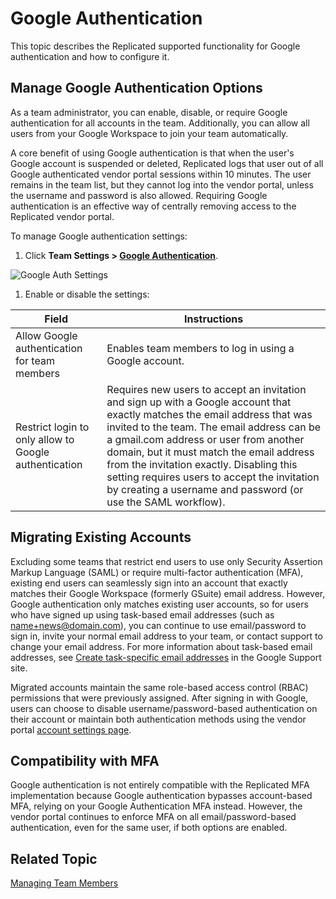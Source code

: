 # Google Authentication

This topic describes the Replicated supported functionality for Google authentication and how to configure it.

## Manage Google Authentication Options

As a team administrator, you can enable, disable, or require Google authentication for all accounts in the team. Additionally, you can allow all users from your Google Workspace to join your team automatically.

A core benefit of using Google authentication is that when the user's Google account is suspended or deleted, Replicated logs that user out of all Google authenticated vendor portal sessions within 10 minutes. The user remains in the team list, but they cannot log into the vendor portal, unless the username and password is also allowed. Requiring Google authentication is an effective way of centrally removing access to the Replicated vendor portal.

To manage Google authentication settings:

1. Click **Team Settings > [Google Authentication](https://vendor.replicated.com/team/google-authentication)**.

  ![Google Auth Settings](/images/team-mgmt-google-auth.png)

1. Enable or disable the settings:

  | Field                  | Instructions           |
  |-----------------------|------------------------|
  | Allow Google authentication for team members | Enables team members to log in using a Google account. |
  | Restrict login to only allow to Google authentication | Requires new users to accept an invitation and sign up with a Google account that exactly matches the email address that was invited to the team. The email address can be a gmail.com address or user from another domain, but it must match the email address from the invitation exactly. Disabling this setting requires users to accept the invitation by creating a username and password (or use the SAML workflow). |
  

## Migrating Existing Accounts
Excluding some teams that restrict end users to use only Security Assertion Markup Language (SAML) or require multi-factor authentication (MFA), existing end users can seamlessly sign into an account that exactly matches their Google Workspace (formerly GSuite) email address. However, Google authentication only matches existing user accounts, so for users who have signed up using task-based email addresses (such as name+news@domain.com), you can continue to use email/password to sign in, invite your normal email address to your team, or contact support to change your email address. For more information about task-based email addresses, see [Create task-specific email addresses](https://support.google.com/a/users/answer/9308648?hl=en) in the Google Support site.

Migrated accounts maintain the same role-based access control (RBAC) permissions that were previously assigned. After signing in with Google, users can choose to disable username/password-based authentication on their account or maintain both authentication methods using the vendor portal [account settings page](https://vendor.replicated.com/account-settings).


## Compatibility with MFA
Google authentication is not entirely compatible with the Replicated MFA implementation because Google authentication bypasses account-based MFA, relying on your Google Authentication MFA instead. However, the vendor portal continues to enforce MFA on all email/password-based authentication, even for the same user, if both options are enabled.

## Related Topic

[Managing Team Members](team-management)
